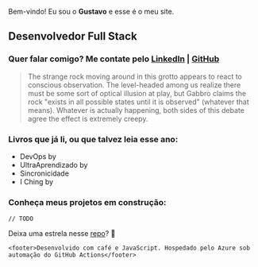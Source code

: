 

Bem-vindo! Eu sou o **Gustavo** e esse é o meu site.
## Desenvolvedor Full Stack 
### Quer falar comigo? Me contate pelo [LinkedIn](https://www.linkedin.com/in/gusdeoliveira) | [GitHub](https://github.com/gusdeoliveira)

<!-- Not pron in here -->
> The strange rock moving around in this grotto appears to react to conscious observation.
The level-headed among us realize there must be some sort of optical illusion at play, but Gabbro claims the rock "exists in all possible states until it is observed" (whatever that means).
Whatever is actually happening, both sides of this debate agree the effect is extremely creepy.

### Livros que já li, ou que talvez leia esse ano:
- DevOps by
- UltraAprendizado by
- Sincronicidade
- I Ching by

### Conheça meus projetos em construção:
```// TODO```

Deixa uma estrela nesse [repo](https://github.com/gusdeoliveira/gusosilva.com/)? 🌟

`<footer>Desenvolvido com café e JavaScript. Hospedado pelo Azure sob automação do GitHub Actions</footer>`
